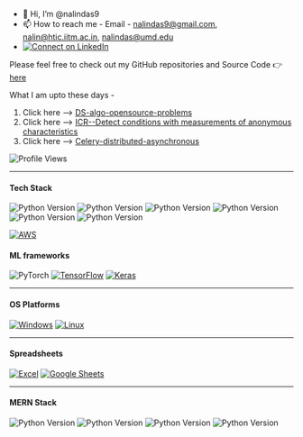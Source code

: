 - 👋 Hi, I’m @nalindas9
- 📫 How to reach me - Email - nalindas9@gmail.com, nalin@htic.iitm.ac.in, nalindas@umd.edu
- [![Connect on LinkedIn](https://img.shields.io/badge/LinkedIn-Connect-blue?logo=linkedin)](https://www.linkedin.com/in/nalin-das/)

Please feel free to check out my GitHub repositories and Source Code 👉 [here](https://github.com/nalindas9?tab=repositories)

What I am upto these days - 
1. Click here --> [DS-algo-opensource-problems](https://github.com/nalindas9/ds-algo-opensource-problems/tree/main)
2. Click here --> [ICR--Detect conditions with measurements of anonymous characteristics](https://github.com/nalindas9/ICR---Identifying-Age-Related-Conditions)
3. Click here --> [Celery-distributed-asynchronous](https://github.com/nalindas9/celery-distributed-asynchronous)

![Profile Views](https://komarev.com/ghpvc/?username=nalindas9)

-------------------------------------------------------------------------------------------------------------------------------------
#### Tech Stack
![Python Version](https://img.shields.io/badge/C++-blue)
![Python Version](https://img.shields.io/badge/Python-green)
![Python Version](https://img.shields.io/badge/Javascript-yellow)
![Python Version](https://img.shields.io/badge/Java-white)
![Python Version](https://img.shields.io/badge/SQL-pink)
![Python Version](https://img.shields.io/badge/ROS-grey)

[![AWS](https://img.shields.io/badge/AWS-orange)]()


#### ML frameworks 
![PyTorch](https://img.shields.io/badge/PyTorch-%23EE4C2C.svg?style=for-the-badge&logo=PyTorch&logoColor=orange&color=forestgreen)
[![TensorFlow](https://img.shields.io/badge/TensorFlow-%23FF6F00.svg?style=for-the-badge&logo=TensorFlow&logoColor=white)]()
[![Keras](https://img.shields.io/badge/Keras-%446600.svg?style=for-the-badge&logo=Keras&logoColor=white)]()

-------------------------------------------------------------------------------------------------------------------------------------
#### OS Platforms
[![Windows](https://img.shields.io/badge/Windows--blue?logo=windows)](https://shields.io/)
[![Linux](https://img.shields.io/badge/Linux--red?logo=linux)](https://shields.io/)

-------------------------------------------------------------------------------------------------------------------------------------
#### Spreadsheets
[![Excel](https://img.shields.io/badge/Excel-32C03C?style=for-the-badge&logo=microsoft-excel&logoColor=white)](https://www.microsoft.com/en-in/microsoft-365/excel)
[![Google Sheets](https://img.shields.io/badge/Google_Sheets-34A853?style=for-the-badge&logo=google-sheets&logoColor=white)](https://www.google.com/sheets/about/)

-------------------------------------------------------------------------------------------------------------------------------------
#### MERN Stack
![Python Version](https://img.shields.io/badge/MongoDB-red)
![Python Version](https://img.shields.io/badge/ExpressJS-orange)
![Python Version](https://img.shields.io/badge/ReactJS-violet)
![Python Version](https://img.shields.io/badge/NodeJS-magenta)

<!--
![hackerank-ratings](https://github.com/nalindas9/nalindas9/assets/44141068/3e5b5a28-cbf2-4c94-bb46-f85cbf68edb9)


[profile](https://www.hackerrank.com/nalindas9?badge=30-days-of-code&stars=2&level=1&hr_r=1&utm_campaign=social-buttons&utm_medium=linkedin&utm_source=badge_share&social=linkedin)
-->
<!---
nalindas9/nalindas9 is a ✨ special ✨ repository because its `README.md` (this file) appears on your GitHub profile.
You can click the Preview link to take a look at your changes.
- 👀 I’m interested in CV/Perception, AI/ML, Robotics
| CV/Perception | AI/ML | Robotics
--->

